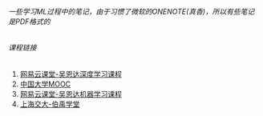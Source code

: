 ###### 一些学习ML过程中的笔记，由于习惯了微软的ONENOTE(真香)，所以有些笔记是PDF格式的
###### 课程链接
1. [网易云课堂-吴恩达深度学习课程](https://mooc.study.163.com/smartSpec/detail/1001319001.htm)
2. [中国大学MOOC](https://www.icourse163.org/)
3. [网易云课堂-吴恩达机器学习课程](https://study.163.com/course/courseMain.htm?courseId=1004570029)
4. [上海交大-伯禹学堂](https://www.boyuai.com/videos/)
